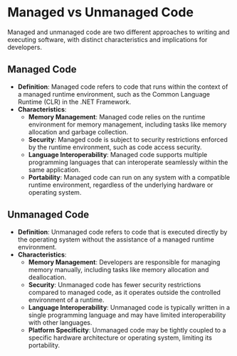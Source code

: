 # Managed vs Unmanaged Code

Managed and unmanaged code are two different approaches to writing and executing software, with distinct characteristics and implications for developers.

## Managed Code

- **Definition**: Managed code refers to code that runs within the context of a managed runtime environment, such as the Common Language Runtime (CLR) in the .NET Framework.
- **Characteristics**:
  - **Memory Management**: Managed code relies on the runtime environment for memory management, including tasks like memory allocation and garbage collection.
  - **Security**: Managed code is subject to security restrictions enforced by the runtime environment, such as code access security.
  - **Language Interoperability**: Managed code supports multiple programming languages that can interoperate seamlessly within the same application.
  - **Portability**: Managed code can run on any system with a compatible runtime environment, regardless of the underlying hardware or operating system.

## Unmanaged Code

- **Definition**: Unmanaged code refers to code that is executed directly by the operating system without the assistance of a managed runtime environment.
- **Characteristics**:
  - **Memory Management**: Developers are responsible for managing memory manually, including tasks like memory allocation and deallocation.
  - **Security**: Unmanaged code has fewer security restrictions compared to managed code, as it operates outside the controlled environment of a runtime.
  - **Language Interoperability**: Unmanaged code is typically written in a single programming language and may have limited interoperability with other languages.
  - **Platform Specificity**: Unmanaged code may be tightly coupled to a specific hardware architecture or operating system, limiting its portability.
